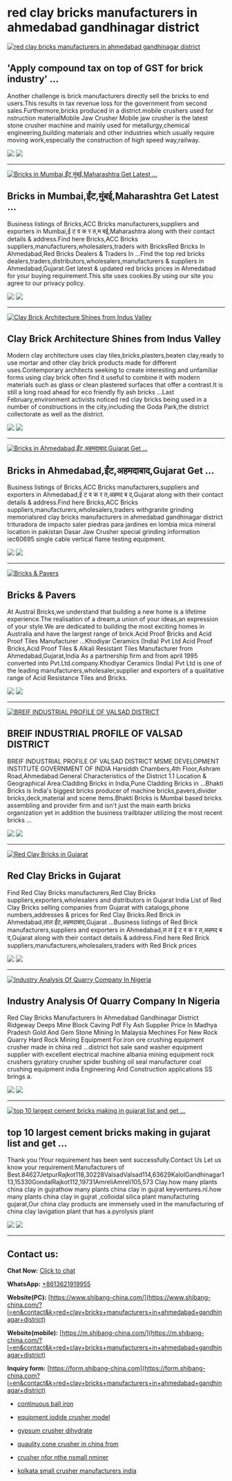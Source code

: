 # red clay bricks manufacturers in ahmedabad gandhinagar district

<a href="https://swt.shibang-china.com/?l=en&img&k=red+clay+bricks+manufacturers+in+ahmedabad+gandhinagar+district" target="_blank">![red clay bricks manufacturers in ahmedabad gandhinagar district](http://static.shibang-china.com/all-800x300/1007.jpg)</a>

## 'Apply compound tax on top of GST for brick industry' …
Another challenge is brick manufacturers directly sell the bricks to end users.This results in tax revenue loss for the government from second sales.Furthermore,bricks produced in a district.mobile crushers used for nstruction materialMobile Jaw Crusher Mobile jaw crusher is the latest stone crusher machine and mainly used for metallurgy,chemical engineering,building materials and other industries which usually require moving work,especially the construction of high speed way,railway.


<a href="https://whatsapp.shibangsoft.com/WhatsApp.php" target="_blank" title="WhatsApp">![](http://static.shibang-china.com/icon/whatsapp.png)</a> <a href="https://swt.shibang-china.com/?l=en&icon&k=red+clay+bricks+manufacturers+in+ahmedabad+gandhinagar+district" target="_blank">![](http://static.shibang-china.com/icon/chat-en.png)</a>

---

<a href="https://swt.shibang-china.com/?l=en&img&k=red+clay+bricks+manufacturers+in+ahmedabad+gandhinagar+district" target="_blank">![Bricks in Mumbai,ईंट,मुंबई,Maharashtra Get Latest …](http://static.shibang-china.com/all-800x300/1164.jpg)</a>

## Bricks in Mumbai,ईंट,मुंबई,Maharashtra Get Latest …
Business listings of Bricks,ACC Bricks manufacturers,suppliers and exporters in Mumbai,ई ट व क र त,म बई,Maharashtra along with their contact details &amp; address.Find here Bricks,ACC Bricks suppliers,manufacturers,wholesalers,traders with BricksRed Bricks In Ahmedabad,Red Bricks Dealers &amp; Traders In …Find the top red bricks dealers,traders,distributors,wholesalers,manufacturers &amp; suppliers in Ahmedabad,Gujarat.Get latest &amp; updated red bricks prices in Ahmedabad for your buying requirement.This site uses cookies.By using our site you agree to our privacy policy.


<a href="https://whatsapp.shibangsoft.com/WhatsApp.php" target="_blank" title="WhatsApp">![](http://static.shibang-china.com/icon/whatsapp.png)</a> <a href="https://swt.shibang-china.com/?l=en&icon&k=red+clay+bricks+manufacturers+in+ahmedabad+gandhinagar+district" target="_blank">![](http://static.shibang-china.com/icon/chat-en.png)</a>

---

<a href="https://swt.shibang-china.com/?l=en&img&k=red+clay+bricks+manufacturers+in+ahmedabad+gandhinagar+district" target="_blank">![Clay Brick Architecture Shines from Indus Valley](http://static.shibang-china.com/all-800x300/47.jpg)</a>

## Clay Brick Architecture Shines from Indus Valley
Modern clay architecture uses clay tiles,bricks,plasters,beaten clay,ready to use mortar and other clay brick products made for different uses.Contemporary architects seeking to create interesting and unfamiliar forms using clay brick often find it useful to combine it with modern materials such as glass or clean plastered surfaces that offer a contrast.It is still a long road ahead for eco friendly fly ash bricks …Last February,environment activists noticed red clay bricks being used in a number of constructions in the city,including the Goda Park,the district collectorate as well as the district.


<a href="https://whatsapp.shibangsoft.com/WhatsApp.php" target="_blank" title="WhatsApp">![](http://static.shibang-china.com/icon/whatsapp.png)</a> <a href="https://swt.shibang-china.com/?l=en&icon&k=red+clay+bricks+manufacturers+in+ahmedabad+gandhinagar+district" target="_blank">![](http://static.shibang-china.com/icon/chat-en.png)</a>

---

<a href="https://swt.shibang-china.com/?l=en&img&k=red+clay+bricks+manufacturers+in+ahmedabad+gandhinagar+district" target="_blank">![Bricks in Ahmedabad,ईंट,अहमदाबाद,Gujarat Get …](http://static.shibang-china.com/all-800x300/1339.jpg)</a>

## Bricks in Ahmedabad,ईंट,अहमदाबाद,Gujarat Get …
Business listings of Bricks,ACC Bricks manufacturers,suppliers and exporters in Ahmedabad,ई ट व क र त,अहमद ब द,Gujarat along with their contact details &amp; address.Find here Bricks,ACC Bricks suppliers,manufacturers,wholesalers,traders withgranite grinding memorialsred clay bricks manufacturers in ahmedabad gandhinagar district trituradora de impacto saler piedras para jardines en lombia mica mineral location in pakistan Dasar Jaw Crusher special grinding information iec60695 single cable vertical flame testing equipment.


<a href="https://whatsapp.shibangsoft.com/WhatsApp.php" target="_blank" title="WhatsApp">![](http://static.shibang-china.com/icon/whatsapp.png)</a> <a href="https://swt.shibang-china.com/?l=en&icon&k=red+clay+bricks+manufacturers+in+ahmedabad+gandhinagar+district" target="_blank">![](http://static.shibang-china.com/icon/chat-en.png)</a>

---

<a href="https://swt.shibang-china.com/?l=en&img&k=red+clay+bricks+manufacturers+in+ahmedabad+gandhinagar+district" target="_blank">![Bricks &amp; Pavers](http://static.shibang-china.com/all-800x300/1055.jpg)</a>

## Bricks &amp; Pavers
At Austral Bricks,we understand that building a new home is a lifetime experience.The realisation of a dream,a union of your ideas,an expression of your style.We are dedicated to building the most exciting homes in Australia and have the largest range of brick.Acid Proof Bricks and Acid Proof Tiles Manufacturer …Khodiyar Ceramics (India) Pvt Ltd Acid Proof Bricks,Acid Proof Tiles &amp; Alkali Resistant Tiles Manufacturer from Ahmedabad,Gujarat,India As a partnership firm and from april 1995 converted into Pvt.Ltd.company.Khodiyar Ceramics (India) Pvt Ltd is one of the leading manufacturers,wholesaler,supplier and exporters of a qualitative range of Acid Resistance Tiles and Bricks.


<a href="https://whatsapp.shibangsoft.com/WhatsApp.php" target="_blank" title="WhatsApp">![](http://static.shibang-china.com/icon/whatsapp.png)</a> <a href="https://swt.shibang-china.com/?l=en&icon&k=red+clay+bricks+manufacturers+in+ahmedabad+gandhinagar+district" target="_blank">![](http://static.shibang-china.com/icon/chat-en.png)</a>

---

<a href="https://swt.shibang-china.com/?l=en&img&k=red+clay+bricks+manufacturers+in+ahmedabad+gandhinagar+district" target="_blank">![BREIF INDUSTRIAL PROFILE OF VALSAD DISTRICT](http://static.shibang-china.com/all-800x300/826.jpg)</a>

## BREIF INDUSTRIAL PROFILE OF VALSAD DISTRICT
BREIF INDUSTRIAL PROFILE OF VALSAD DISTRICT MSME DEVELOPMENT INSTITUTE GOVERNMENT OF INDIA Harsiddh Chambers,4th Floor,Ashram Road,Ahmedabad.General Characteristics of the District 1.1 Location &amp; Geographical Area:Cladding Bricks in India,Pune Cladding Bricks in …Bhakti Bricks is India's biggest bricks producer of machine bricks,pavers,divider bricks,deck,material and scene items.Bhakti Bricks is Mumbai based bricks assembling and provider firm and isn't just the main earth bricks organization yet in addition the business trailblazer utilizing the most recent bricks …


<a href="https://whatsapp.shibangsoft.com/WhatsApp.php" target="_blank" title="WhatsApp">![](http://static.shibang-china.com/icon/whatsapp.png)</a> <a href="https://swt.shibang-china.com/?l=en&icon&k=red+clay+bricks+manufacturers+in+ahmedabad+gandhinagar+district" target="_blank">![](http://static.shibang-china.com/icon/chat-en.png)</a>

---

<a href="https://swt.shibang-china.com/?l=en&img&k=red+clay+bricks+manufacturers+in+ahmedabad+gandhinagar+district" target="_blank">![Red Clay Bricks in Gujarat](http://static.shibang-china.com/all-800x300/883.jpg)</a>

## Red Clay Bricks in Gujarat
Find Red Clay Bricks manufacturers,Red Clay Bricks suppliers,exporters,wholesalers and distributors in Gujarat India List of Red Clay Bricks selling companies from Gujarat with catalogs,phone numbers,addresses &amp; prices for Red Clay Bricks.Red Brick in Ahmedabad,लाल ईंट,अहमदाबाद,Gujarat …Business listings of Red Brick manufacturers,suppliers and exporters in Ahmedabad,ल ल ई ट व क र त,अहमद ब द,Gujarat along with their contact details &amp; address.Find here Red Brick suppliers,manufacturers,wholesalers,traders with Red Brick prices


<a href="https://whatsapp.shibangsoft.com/WhatsApp.php" target="_blank" title="WhatsApp">![](http://static.shibang-china.com/icon/whatsapp.png)</a> <a href="https://swt.shibang-china.com/?l=en&icon&k=red+clay+bricks+manufacturers+in+ahmedabad+gandhinagar+district" target="_blank">![](http://static.shibang-china.com/icon/chat-en.png)</a>

---

<a href="https://swt.shibang-china.com/?l=en&img&k=red+clay+bricks+manufacturers+in+ahmedabad+gandhinagar+district" target="_blank">![Industry Analysis Of Quarry Company In Nigeria](http://static.shibang-china.com/all-800x300/916.jpg)</a>

## Industry Analysis Of Quarry Company In Nigeria
Red Clay Bricks Manufacturers In Ahmedabad Gandhinagar District Ridgeway Deeps Mine Block Caving Pdf Fly Ash Supplier Price In Madhya Pradesh Gold And Gem Stone Mining In Malaysia Mechines For New Rock Quarry Hard Rock Mining Equipment For.iron ore crushing equipment crusher made in china red …district hot sale sand washer equipment supplier with excellent electrical machine albania mining equipment rock crushers gyratory crusher spider bushing oil seal manufacturer coal crushing equipment india Engineering And Construction applications SS brings a.


<a href="https://whatsapp.shibangsoft.com/WhatsApp.php" target="_blank" title="WhatsApp">![](http://static.shibang-china.com/icon/whatsapp.png)</a> <a href="https://swt.shibang-china.com/?l=en&icon&k=red+clay+bricks+manufacturers+in+ahmedabad+gandhinagar+district" target="_blank">![](http://static.shibang-china.com/icon/chat-en.png)</a>

---

<a href="https://swt.shibang-china.com/?l=en&img&k=red+clay+bricks+manufacturers+in+ahmedabad+gandhinagar+district" target="_blank">![top 10 largest cement bricks making in gujarat list and get …](http://static.shibang-china.com/all-800x300/748.jpg)</a>

## top 10 largest cement bricks making in gujarat list and get …
Thank you !Your requirement has been sent successfully.Contact Us Let us know your requirement:Manufacturers of Best.84627JetpurRajkot118,30228ValsadValsad114,63629KalolGandhinagar113,15330GondalRajkot112,19731AmreliAmreli105,573 Clay.how many plants china clay in gujrathow many plants china clay in gujrat keyventures.nl.how many plants china clay in gujrat ,colloidal silica plant manufacturing gujarat,Our china clay products are immensely used in the manufacturing of china clay lavigation plant that has a.pyrolysis plant


<a href="https://whatsapp.shibangsoft.com/WhatsApp.php" target="_blank" title="WhatsApp">![](http://static.shibang-china.com/icon/whatsapp.png)</a> <a href="https://swt.shibang-china.com/?l=en&icon&k=red+clay+bricks+manufacturers+in+ahmedabad+gandhinagar+district" target="_blank">![](http://static.shibang-china.com/icon/chat-en.png)</a>

---
## Contact us:

**Chat Now:** [Click to chat](https://swt.shibang-china.com?l=en&contact&k=red+clay+bricks+manufacturers+in+ahmedabad+gandhinagar+district)

**WhatsApp:**  [+8613621919955](https://whatsapp.shibangsoft.com/WhatsApp.php)

**Website(PC):** [https://www.shibang-china.com/](https://www.shibang-china.com/?l=en&contact&k=red+clay+bricks+manufacturers+in+ahmedabad+gandhinagar+district)

**Website(mobile):** [https://m.shibang-china.com/](https://m.shibang-china.com/?l=en&contact&k=red+clay+bricks+manufacturers+in+ahmedabad+gandhinagar+district)

**Inquiry form:** [https://form.shibang-china.com](https://form.shibang-china.com?l=en&contact&k=red+clay+bricks+manufacturers+in+ahmedabad+gandhinagar+district)

* [continuous ball iron](../161/continuous%20ball%20iron.md)

* [equipment iodide crusher model](../170/equipment%20iodide%20crusher%20model.md)

* [gypsum crusher dihydrate](../170/gypsum%20crusher%20dihydrate.md)

* [quaulity cone crusher in china from](../169/quaulity%20cone%20crusher%20in%20china%20from.md)

* [crusher nfor nthe nsmall nminer](../164/crusher%20nfor%20nthe%20nsmall%20nminer.md)

* [kolkata small crusher manufacturers india](../166/kolkata%20small%20crusher%20manufacturers%20india.md)